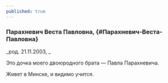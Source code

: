 ```yaml
---
published: true
---
```


### Парахневич Веста Павловна,  {#Парахневич-Веста-Павловна}

_род. 21.11.2003, _

Это дочка моего двоюродного брата — Павла Парахневича.

Живет в Минске, и видимо учится.
        
